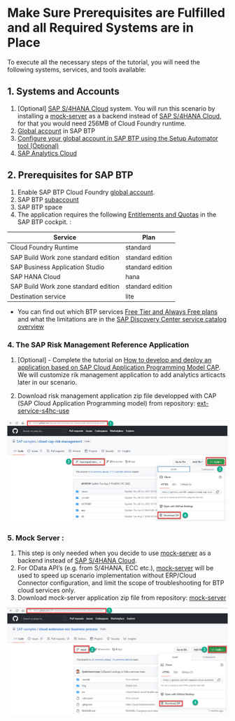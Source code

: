 # Make Sure Prerequisites are Fulfilled and all Required Systems are in Place

To execute all the necessary steps of the tutorial, you will need the following systems, services, and tools available:

## 1. Systems and Accounts

1. [Optional] [SAP S/4HANA Cloud](https://www.sap.com/products/erp/s4hana-erp.html) system. You will run this scenario by installing a [mock-server](https://github.com/SAP-samples/cloud-extension-ecc-business-process/tree/mock) as a backend instead of [SAP S/4HANA Cloud](https://www.sap.com/products/erp/s4hana-erp.html), for that  you would need 256MB of Cloud Foundry runtime.
2. [Global account](https://help.sap.com/products/BTP/65de2977205c403bbc107264b8eccf4b/8ed4a705efa0431b910056c0acdbf377.html?locale=en-US#loioc165d95ee700407eb181770901caec94) in SAP BTP
3. [Configure your global account in SAP BTP using the Setup Automator tool (Optional)](https://github.com/SAP-samples/btp-setup-automator)
4. [SAP Analytics Cloud](https://help.sap.com/docs/SAP_ANALYTICS_CLOUD)

## 2. Prerequisites for SAP BTP
1. Enable SAP BTP Cloud Foundry [global account](https://developers.sap.com/tutorials/cp-cf-entitlements-add.html).
2. SAP BTP [subaccount](https://help.sap.com/products/BTP/65de2977205c403bbc107264b8eccf4b/8ed4a705efa0431b910056c0acdbf377.html?locale=en-US#loio8d6e3a0fa4ab43e4a421d3ed08128afa)
3. SAP BTP space
4. The application requires the following [Entitlements and Quotas](https://help.sap.com/products/BTP/65de2977205c403bbc107264b8eccf4b/00aa2c23479d42568b18882b1ca90d79.html?locale=en-US) in the SAP BTP cockpit. :

  | Service                                        | Plan             |
  |------------------------------------------------|------------------|
  | Cloud Foundry Runtime                          | standard         |   
  | SAP Build Work zone standard edition           | standard edition |
  | SAP Business Application Studio                | standard edition |
  | SAP HANA Cloud                                 | hana             |
  | SAP Build Work zone standard edition           | standard edition |
  | Destination service                            | lite             |

* You can find out which BTP services [Free Tier and Always Free plans](https://help.sap.com/docs/btp/sap-business-technology-platform/trial-accounts-and-free-tier) and what the limitations are in the [SAP Discovery Center service catalog overview](https://discovery-center.cloud.sap/viewServices)
  
### 4. The SAP Risk Management Reference Application

1. [Optional] - Complete the tutorial on [How to develop and deploy an application based on SAP Cloud Application Programming Model CAP](https://github.com/SAP-samples/cloud-cap-risk-management/tree/ext-service-s4hc-use). We will customize rik management application to add analytics articacts later in our scenario. 

2. Download risk management application zip file developped with CAP (SAP Cloud Application Programming model) from repository: [ext-service-s4hc-use](https://github.com/SAP-samples/cloud-cap-risk-management/tree/ext-service-s4hc-use)

![risk-management-app](./GitHub-Download-risk-management-app.jpg)

### 5. Mock Server :
1. This step is only needed when you decide to use [mock-server](https://github.com/SAP-samples/cloud-extension-ecc-business-process/tree/mock) as a backend instead of [SAP S/4HANA Cloud](https://www.sap.com/products/erp/s4hana-erp.html).
2. For OData API’s (e.g. from S/4HANA, ECC etc.),  [mock-server](https://github.com/SAP-samples/cloud-extension-ecc-business-process/tree/mock) will be used to speed up scenario implementation without ERP/Cloud Connector configuration, and limit the scope of troubleshooting for BTP cloud services only.
3. Download mock-server application zip file from repository: [mock-server](https://github.com/SAP-samples/cloud-extension-ecc-business-process/tree/mock)

![mock-server-app](./GitHub-Download-mock-server-app.jpg)
